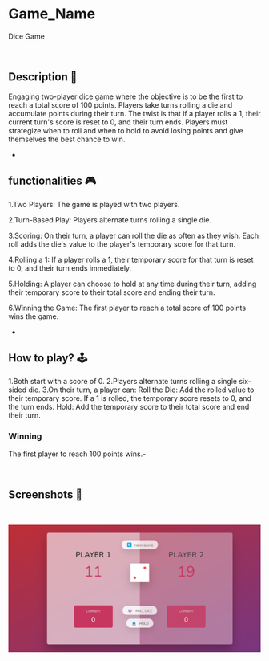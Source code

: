# **Game_Name**

Dice Game

<br>

## **Description 📃**

Engaging two-player dice game where the objective is to be the first to reach a total score of 100 points. Players take turns rolling a die and accumulate points during their turn. The twist is that if a player rolls a 1, their current turn's score is reset to 0, and their turn ends. Players must strategize when to roll and when to hold to avoid losing points and give themselves the best chance to win.

-

## **functionalities 🎮**

1.Two Players: The game is played with two players.

2.Turn-Based Play: Players alternate turns rolling a single die.

3.Scoring: On their turn, a player can roll the die as often as they wish. Each roll adds the die's value to the player's temporary score for that turn.

4.Rolling a 1: If a player rolls a 1, their temporary score for that turn is reset to 0, and their turn ends immediately.

5.Holding: A player can choose to hold at any time during their turn, adding their temporary score to their total score and ending their turn.

6.Winning the Game: The first player to reach a total score of 100 points wins the game.

- <br>

## **How to play? 🕹️**

1.Both start with a score of 0.
2.Players alternate turns rolling a single six-sided die.
3.On their turn, a player can:
Roll the Die: Add the rolled value to their temporary score.
If a 1 is rolled, the temporary score resets to 0, and the turn ends.
Hold: Add the temporary score to their total score and end their turn.

### Winning

The first player to reach 100 points wins.-

<br>

## **Screenshots 📸**

<br>

![Game Screenshot](assets\images\DiceRoll_Game.png)
